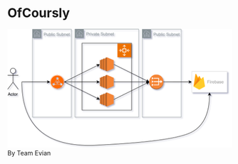# OfCoursly
![architecture diagram](https://github.com/robbertpopa/itec-web-2025/blob/main/diagram.svg)
By Team Evian
